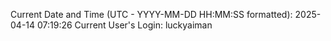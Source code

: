 Current Date and Time (UTC - YYYY-MM-DD HH:MM:SS formatted): 2025-04-14 07:19:26
Current User's Login: luckyaiman
